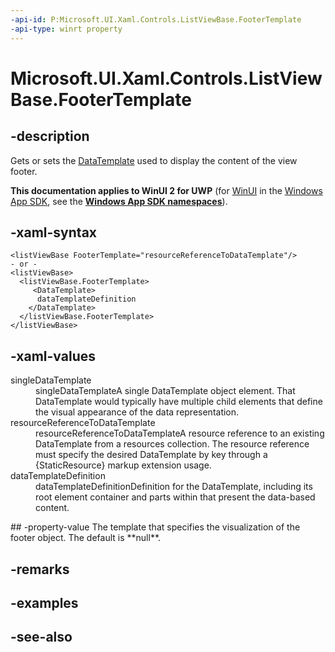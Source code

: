 ```yaml
---
-api-id: P:Microsoft.UI.Xaml.Controls.ListViewBase.FooterTemplate
-api-type: winrt property
---
```


<!-- Property syntax
public Windows.UI.Xaml.DataTemplate FooterTemplate { get;  set; }
-->

# Microsoft.UI.Xaml.Controls.ListViewBase.FooterTemplate

## -description
Gets or sets the [DataTemplate](../microsoft.ui.xaml/datatemplate.md) used to display the content of the view footer.

**This documentation applies to WinUI 2 for UWP** (for [WinUI](/windows/apps/winui/winui3/) in the [Windows App SDK](/windows/apps/windows-app-sdk/), see the **[Windows App SDK namespaces](/windows/windows-app-sdk/api/winrt/)**).

## -xaml-syntax
```xaml
<listViewBase FooterTemplate="resourceReferenceToDataTemplate"/>
- or -
<listViewBase>
  <listViewBase.FooterTemplate>
     <DataTemplate>
      dataTemplateDefinition
    </DataTemplate>
  </listViewBase.FooterTemplate>
</listViewBase>
```


## -xaml-values
<dl><dt>singleDataTemplate</dt><dd>singleDataTemplateA single DataTemplate object element. That DataTemplate would typically have multiple child elements that define the visual appearance of the data representation.</dd>
<dt>resourceReferenceToDataTemplate</dt><dd>resourceReferenceToDataTemplateA resource reference to an existing DataTemplate from a resources collection. The resource reference must specify the desired DataTemplate by key through a {StaticResource} markup extension usage.</dd>
<dt>dataTemplateDefinition</dt><dd>dataTemplateDefinitionDefinition for the DataTemplate, including its root element container and parts within that present the data-based content.</dd>
</dl>
## -property-value
The template that specifies the visualization of the footer object. The default is **null**.

## -remarks

## -examples

## -see-also
